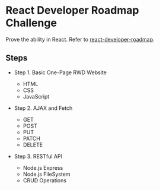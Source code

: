 # React Developer Roadmap Challenge

Prove the ability in React.
Refer to [react-developer-roadmap](https://github.com/adam-golab/react-developer-roadmap).

## Steps

- Step 1. Basic One-Page RWD Website
    - HTML
    - CSS
    - JavaScript

- Step 2. AJAX and Fetch
    - GET
    - POST
    - PUT
    - PATCH
    - DELETE

- Step 3. RESTful API
    - Node.js Express
    - Node.js FileSystem
    - CRUD Operations